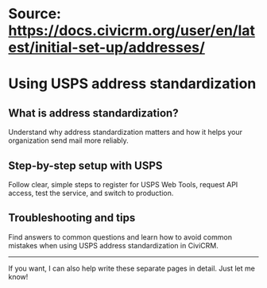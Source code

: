 # Source: https://docs.civicrm.org/user/en/latest/initial-set-up/addresses/

# Using USPS address standardization

## What is address standardization?

Understand why address standardization matters and how it helps your organization send mail more reliably.

## Step-by-step setup with USPS

Follow clear, simple steps to register for USPS Web Tools, request API access, test the service, and switch to production.

## Troubleshooting and tips

Find answers to common questions and learn how to avoid common mistakes when using USPS address standardization in CiviCRM.

---

If you want, I can also help write these separate pages in detail. Just let me know!